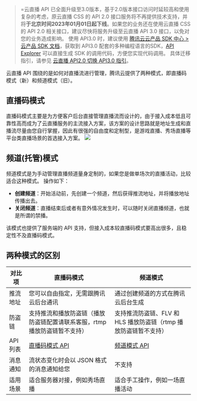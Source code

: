 >=云直播 API 已全面升级至3.0版本，基于2.0版本接口访问时延较高和使用复杂的考虑，原云直播 CSS 的 API 2.0 接口服务将不再提供技术支持，并将**于北京时间2023年01月01日起下线**。如果您的业务还在使用云直播 CSS 的 API 2.0 相关接口，建议尽快将服务升级至云直播 API 3.0 接口，以免对您的业务造成影响。
使用 API3.0 时，建议使用 [腾讯云云产品 SDK 中心 > 云产品 SDK 文档](https://cloud.tencent.com/document/sdk)，获取到 API3.0 配套的多种编程语言的SDK，[API Explorer](https://console.cloud.tencent.com/api/explorer?Product=monitor&Version=2018-07-24&Action=GetMonitorData&SignVersion=) 可以直接生成 SDK 的调用代码，方便您实现代码调用。
具体迁移指引，请参见 [云直播 API2.0 切换 API3.0 指引](https://cloud.tencent.com/document/product/267/82004)。

云直播 API 围绕的是如何对直播流进行管理，腾讯云提供了两种模式，即直播码模式（新）和频道模式（旧）。

## 直播码模式
直播码模式主要是为方便客户后台直接管理直播流而设计的，由于接入成本低且可靠性高而成为了云直播服务的主流接入方案，该方案的设计思路就是地址生成和直播流尽量由您自行掌握，因此有很强的自由度和定制型，是游戏直播、秀场直播等平台类直播场景的首选接入方案。
![](//mc.qcloudimg.com/static/img/653f16b4eca39cd915cacc6456378778/image.png)

## 频道(托管)模式
频道模式是为手动管理直播频道量身定制的，如果您是做单场次的直播活动，比较适合这种模式。
操作如下：
- **创建频道**：开始活动前，先创建一个频道，然后获得推流地址，并将播放地址传播出去。
- **关闭频道**：直播结束后或者有意外情况发生时，可以随时关闭直播频道，也就是所谓的禁播。

该模式也提供了服务端的 API 支持，但接入成本较直播码模式要高出很多，且稳定性不及直播码模式。

[](id:API)
## 两种模式的区别
| 对比项 | 直播码模式 | 频道模式 |
|---------|---------|---------|
| 推流地址 | 您可以自由指定，无需跟腾讯云后台通讯 | 通过创建频道的方式在腾讯云后台生成 |
| 防盗链 | 支持推流和播放防盗链（播放防盗链配置请联系客服，rtmp 播放防盗链暂不支持）| 支持推流防盗链、FLV 和 HLS 播放防盗链（rtmp 播放防盗链暂不支持） |
| API 列表 | [直播码模式 API](https://cloud.tencent.com/document/product/267/13507) |  [频道模式 API](https://cloud.tencent.com/document/product/267/5664) |
| 消息通知 | 流状态变化时会以 JSON 格式的消息通知给您 | 不支持 |
| 适用场景 | 适合服务器对接，例如秀场直播| 适合手工操作，例如一场直播活动 |




